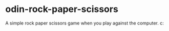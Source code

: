 # odin-rock-paper-scissors

A simple rock paper scissors game when you play against the computer. c:

